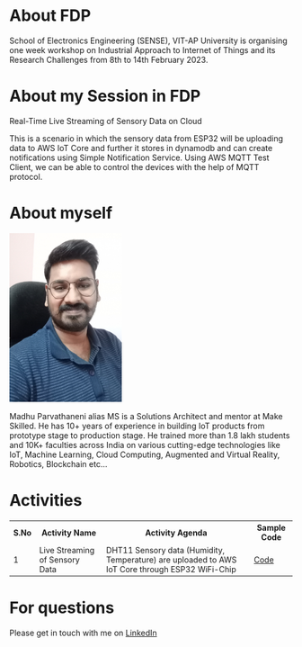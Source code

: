 # About FDP
School of Electronics Engineering (SENSE), VIT-AP University is organising one week workshop on Industrial Approach to Internet of Things and its Research Challenges from 8th to 14th February 2023.

# About my Session in FDP
Real-Time Live Streaming of Sensory Data on Cloud

This is a scenario in which the sensory data from ESP32 will be uploading data to AWS IoT Core and further it stores in dynamodb and can create notifications using Simple Notification Service. Using AWS MQTT Test Client, we can be able to control the devices with the help of MQTT protocol.

# About myself
<img src="https://raw.githubusercontent.com/madblocksgit/ETAI-2021---VSSUT-11th-aug-iot-session/main/maddy.jpg" height="300" width="200" />

Madhu Parvathaneni alias MS is a Solutions Architect and mentor at Make Skilled. He has 10+ years of experience in building IoT products from prototype stage to production stage. He trained more than 1.8 lakh students and 10K+ faculties across India on various cutting-edge technologies like IoT, Machine Learning, Cloud Computing, Augmented and Virtual Reality, Robotics, Blockchain etc...

# Activities
<table>
  <tr>
    <th>S.No</th>
    <th>Activity Name</th>
    <th>Activity Agenda</th>
    <th>Sample Code</th>
  </tr>
  <tr>
    <td>1</td>
    <td>Live Streaming of Sensory Data</td>
    <td>DHT11 Sensory data (Humidity, Temperature) are uploaded to AWS IoT Core through ESP32 WiFi-Chip</td>
    <td><a href="https://github.com/maddydevgits/vit-ap-fdp-session/tree/main/task1">Code</a></td>
  </tr>
</table>

# For questions
Please get in touch with me on <a href="https://linkedin.com/in/MadhuPIoT"> LinkedIn </a>


